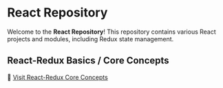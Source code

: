 # React Repository

Welcome to the **React Repository**! This repository contains various React projects and modules, including Redux state management.

## React-Redux Basics / Core Concepts

🔗 [Visit React-Redux Core Concepts](https://github.com/sshar180/React/tree/main/React-Redux)